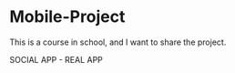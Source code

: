 # Mobile-Project
This is a course in school, and I want to share the project.

SOCIAL APP - REAL APP
